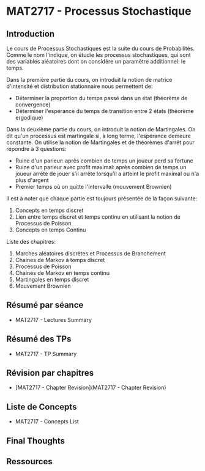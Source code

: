 # MAT2717 - Processus Stochastique

## Introduction

Le cours de Processus Stochastiques est la suite du cours de Probabilités.
Comme le nom l'indique, on étudie les processus stochastiques, qui sont des variables aléatoires dont on considère un paramètre additionnel: le temps.

Dans la première partie du cours, on introduit la notion de matrice d'intensité et distribution stationnaire nous permettent de:
- Déterminer la proportion du temps passé dans un état (théorème de convergence)
- Déterminer l'espérance du temps de transition entre 2 états (théorème ergodique)

Dans la deuxième partie du cours, on introduit la notion de Martingales.
On dit qu'un processus est martingale si, à long terme, l'espérance demeure constante. On utilise la notion de Martingales et de théorèmes d'arrêt pour répondre à 3 questions:
- Ruine d'un parieur: après combien de temps un joueur perd sa fortune
- Ruine d'un parieur avec profit maximal: après combien de temps un joueur arrête de jouer s'il arrête lorsqu'il a atteint le profit maximal ou n'a plus d'argent
- Premier temps où on quitte l'intervalle (mouvement Brownien)

Il est à noter que chaque partie est toujours présentée de la façon suivante:
1. Concepts en temps discret
2. Lien entre temps discret et temps continu en utilisant la notion de Processus de Poisson
3. Concepts en temps Continu

Liste des chapitres:
1. Marches aléatoires discrètes et Processus de Branchement
2. Chaines de Markov à temps discret
3. Processus de Poisson
4. Chaines de Markov en temps continu
5. Martingales en temps discret
6. Mouvement Brownien

## Résumé par séance

- MAT2717 - Lectures Summary

## Résumé des TPs

- MAT2717 - TP Summary

## Révision par chapitres

- [MAT2717 - Chapter Revision](MAT2717 - Chapter Revision)

## Liste de Concepts

- MAT2717 - Concepts List

## Final Thoughts

## Ressources

